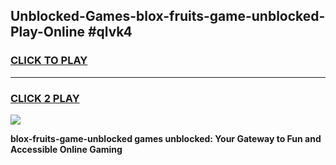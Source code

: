 
## Unblocked-Games-blox-fruits-game-unblocked-Play-Online #qlvk4
<h3>
<a href="https://news.freeplayer.one?title=blox-fruits-game-unblocked&ref=3">CLICK TO PLAY</a></h3>
<hr>

<h3>
<a href="https://news.freeplayer.one?title=blox-fruits-game-unblocked&ref=3">CLICK 2 PLAY</a>
  
</h3>

<a href="https://news.freeplayer.one?title=blox-fruits-game-unblocked&ref=3"><img src="https://clearcache.store/games.png"></a>


**blox-fruits-game-unblocked games unblocked: Your Gateway to Fun and Accessible Online Gaming**
